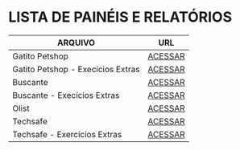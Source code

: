 # LISTA DE PAINÉIS E RELATÓRIOS

ARQUIVO       | URL
--------------|---------------------------------
Gatito Petshop | [ACESSAR](https://app.powerbi.com/view?r=eyJrIjoiZGM1ODIyNTktZjQ2NC00OGNiLWFhNDgtYzVlNDllODJkZDY5IiwidCI6ImNiNTI5NGJlLTY5MGEtNDNhNC04ZWRmLWEwMzIwOWVkODUxNSJ9)
Gatito Petshop - Execícios Extras | [ACESSAR](https://app.powerbi.com/view?r=eyJrIjoiYTc2MzBiMDMtMzkzMC00NDI1LThjMmItOGZjMGUxODZiMjUyIiwidCI6ImNiNTI5NGJlLTY5MGEtNDNhNC04ZWRmLWEwMzIwOWVkODUxNSJ9)
Buscante | [ACESSAR](https://app.powerbi.com/view?r=eyJrIjoiZmUzZWU5ZWQtYzBjNy00NjMyLThlYjMtNDM5ZmQwNGM2YzE4IiwidCI6ImNiNTI5NGJlLTY5MGEtNDNhNC04ZWRmLWEwMzIwOWVkODUxNSJ9)
Buscante - Execícios Extras | [ACESSAR](https://app.powerbi.com/view?r=eyJrIjoiYmM4YWM1NWYtN2U2OC00NWJkLTgxNTYtMDNmYmM0OWFjMmNlIiwidCI6ImNiNTI5NGJlLTY5MGEtNDNhNC04ZWRmLWEwMzIwOWVkODUxNSJ9)
Olist | [ACESSAR](https://app.powerbi.com/view?r=eyJrIjoiYzdjMjE5YzgtODQ2OS00NjU1LWJjMzktOWViYWUxNWE3NzkxIiwidCI6ImNiNTI5NGJlLTY5MGEtNDNhNC04ZWRmLWEwMzIwOWVkODUxNSJ9)
Techsafe | [ACESSAR](https://app.powerbi.com/view?r=eyJrIjoiN2ZkYjZjNmItZGZiYS00N2U5LTliMWEtYjkzYWRiY2Q1NzYwIiwidCI6ImNiNTI5NGJlLTY5MGEtNDNhNC04ZWRmLWEwMzIwOWVkODUxNSJ9)
Techsafe - Exercícios Extras | [ACESSAR](https://app.powerbi.com/view?r=eyJrIjoiZmJkZmYyM2EtNWZiYy00NTAxLTlmODAtNGU3NTY1ZjY4N2ExIiwidCI6ImNiNTI5NGJlLTY5MGEtNDNhNC04ZWRmLWEwMzIwOWVkODUxNSJ9)
